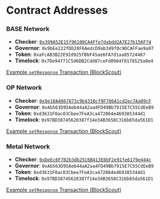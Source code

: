 # Contract Addresses

### BASE Network

- **Checker**: [`0x399A52E15f96108CA4Ffe7dabdd2A7E27b156F74`](https://base-sepolia.blockscout.com/address/0x399A52E15f96108CA4Ffe7dabdd2A7E27b156F74)
- **Governor**: `0x9bEe222fDb28F6AedcD9ab349f0c9DCAFFae9a97`
- **Token**: `0xaFcAB3B22E92d925fBbF45ae6FA7d1aa85724487`
- **Timelock**: `0x7De94f71C5d6DB2Cdd87ceFd8984f8178525a0e4`

[Example `setResponse` Transaction (BlockScout)](https://base-sepolia.blockscout.com/tx/0x4db601668372477dcb698850c9ca6e2d654937c1b32fde632f731a1cb6577156)

### OP Network

- **Checker**: [`0x9e18A4867873c9b4310cf9F786A1cd2ec7Aa09cF`](https://optimism-sepolia.blockscout.com/address/0x9e18A4867873c9b4310cf9F786A1cd2ec7Aa09cF)
- **Governor**: `0xAb563D95Aeb44aA2aa4FD49Bb7915E7C55CdEeB9`
- **Token**: `0xd3631F0ac03Cbee7FeA3ca472064e469385344d1`
- **Timelock**: `0x97BD38745620387f14e34B3658C316b65da561D1`

[Example `setResponse` Transaction (BlockScout)](https://optimism-sepolia.blockscout.com/tx/0x33e27bdb02f0688e3584cad2b49526837b84d68c98f22ad823d60f2ca208540e)

### Metal Network

- **Checker**: [`0xDeEc6F702b3db25C6B413E8bF2e91fe6179e444c`](https://optimism-sepolia.blockscout.com/address/0xDeEc6F702b3db25C6B413E8bF2e91fe6179e444c)
- **Governor**: `0xAb563D95Aeb44aA2aa4FD49Bb7915E7C55CdEeB9`
- **Token**: `0xd3631F0ac03Cbee7FeA3ca472064e469385344d1`
- **Timelock**: `0x97BD38745620387f14e34B3658C316b65da561D1`

[Example `setResponse` Transaction (BlockScout)](https://testnet.explorer.metall2.com/tx/0xd4d4727aa1d99b38539b73e7a9ba2ec0b0de94177283e60a595c9c06d2929dcd)
